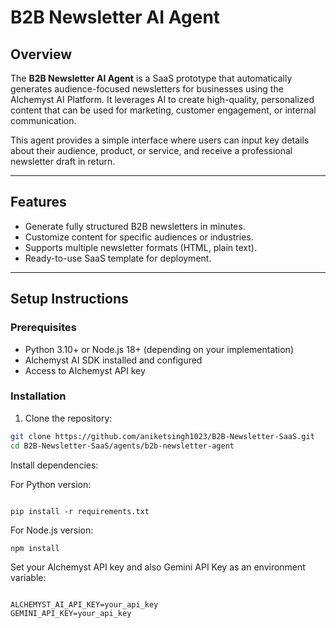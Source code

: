 # B2B Newsletter AI Agent

## Overview
The **B2B Newsletter AI Agent** is a SaaS prototype that automatically generates audience-focused newsletters for businesses using the Alchemyst AI Platform. It leverages AI to create high-quality, personalized content that can be used for marketing, customer engagement, or internal communication.

This agent provides a simple interface where users can input key details about their audience, product, or service, and receive a professional newsletter draft in return.

---

## Features
- Generate fully structured B2B newsletters in minutes.
- Customize content for specific audiences or industries.
- Supports multiple newsletter formats (HTML, plain text).
- Ready-to-use SaaS template for deployment.

---

## Setup Instructions

### Prerequisites
- Python 3.10+ or Node.js 18+ (depending on your implementation)
- Alchemyst AI SDK installed and configured
- Access to Alchemyst API key

### Installation
1. Clone the repository:
```bash
git clone https://github.com/aniketsingh1023/B2B-Newsletter-SaaS.git
cd B2B-Newsletter-SaaS/agents/b2b-newsletter-agent
```
Install dependencies:

For Python version:
```

pip install -r requirements.txt

```
For Node.js version:
```
npm install
```

Set your Alchemyst API key  and also Gemini API Key as an environment variable:
```

ALCHEMYST_AI_API_KEY=your_api_key
GEMINI_API_KEY=your_api_key

```
